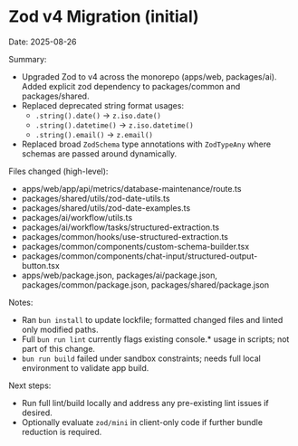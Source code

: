 # Zod v4 Migration (initial)

Date: 2025-08-26

Summary:
- Upgraded Zod to v4 across the monorepo (apps/web, packages/ai). Added explicit zod dependency to packages/common and packages/shared.
- Replaced deprecated string format usages:
  - `.string().date()` → `z.iso.date()`
  - `.string().datetime()` → `z.iso.datetime()`
  - `.string().email()` → `z.email()`
- Replaced broad `ZodSchema` type annotations with `ZodTypeAny` where schemas are passed around dynamically.

Files changed (high-level):
- apps/web/app/api/metrics/database-maintenance/route.ts
- packages/shared/utils/zod-date-utils.ts
- packages/shared/utils/zod-date-examples.ts
- packages/ai/workflow/utils.ts
- packages/ai/workflow/tasks/structured-extraction.ts
- packages/common/hooks/use-structured-extraction.ts
- packages/common/components/custom-schema-builder.tsx
- packages/common/components/chat-input/structured-output-button.tsx
- apps/web/package.json, packages/ai/package.json, packages/common/package.json, packages/shared/package.json

Notes:
- Ran `bun install` to update lockfile; formatted changed files and linted only modified paths.
- Full `bun run lint` currently flags existing console.* usage in scripts; not part of this change.
- `bun run build` failed under sandbox constraints; needs full local environment to validate app build.

Next steps:
- Run full lint/build locally and address any pre-existing lint issues if desired.
- Optionally evaluate `zod/mini` in client-only code if further bundle reduction is required.

